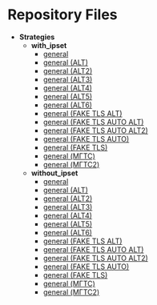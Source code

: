 # Repository Files

- **Strategies**
  - **with_ipset**
    - [general](https://raw.githubusercontent.com/vayulqq/Installing_Zapret_on_Linux/refs/heads/main/Strategies/with_ipset/general)
    - [general (ALT)](https://raw.githubusercontent.com/vayulqq/Installing_Zapret_on_Linux/refs/heads/main/Strategies/with_ipset/general%20%28ALT%29)
    - [general (ALT2)](https://raw.githubusercontent.com/vayulqq/Installing_Zapret_on_Linux/refs/heads/main/Strategies/with_ipset/general%20%28ALT2%29)
    - [general (ALT3)](https://raw.githubusercontent.com/vayulqq/Installing_Zapret_on_Linux/refs/heads/main/Strategies/with_ipset/general%20%28ALT3%29)
    - [general (ALT4)](https://raw.githubusercontent.com/vayulqq/Installing_Zapret_on_Linux/refs/heads/main/Strategies/with_ipset/general%20%28ALT4%29)
    - [general (ALT5)](https://raw.githubusercontent.com/vayulqq/Installing_Zapret_on_Linux/refs/heads/main/Strategies/with_ipset/general%20%28ALT5%29)
    - [general (ALT6)](https://raw.githubusercontent.com/vayulqq/Installing_Zapret_on_Linux/refs/heads/main/Strategies/with_ipset/general%20%28ALT6%29)
    - [general (FAKE TLS ALT)](https://raw.githubusercontent.com/vayulqq/Installing_Zapret_on_Linux/refs/heads/main/Strategies/with_ipset/general%20%28FAKE%20TLS%20ALT%29)
    - [general (FAKE TLS AUTO ALT)](https://raw.githubusercontent.com/vayulqq/Installing_Zapret_on_Linux/refs/heads/main/Strategies/with_ipset/general%20%28FAKE%20TLS%20AUTO%20ALT%29)
    - [general (FAKE TLS AUTO ALT2)](https://raw.githubusercontent.com/vayulqq/Installing_Zapret_on_Linux/refs/heads/main/Strategies/with_ipset/general%20%28FAKE%20TLS%20AUTO%20ALT2%29)
    - [general (FAKE TLS AUTO)](https://raw.githubusercontent.com/vayulqq/Installing_Zapret_on_Linux/refs/heads/main/Strategies/with_ipset/general%20%28FAKE%20TLS%20AUTO%29)
    - [general (FAKE TLS)](https://raw.githubusercontent.com/vayulqq/Installing_Zapret_on_Linux/refs/heads/main/Strategies/with_ipset/general%20%28FAKE%20TLS%29)
    - [general (МГТС)](https://raw.githubusercontent.com/vayulqq/Installing_Zapret_on_Linux/refs/heads/main/Strategies/with_ipset/general%20%28%D0%9C%D0%93%D0%A2%D0%A1%29)
    - [general (МГТС2)](https://raw.githubusercontent.com/vayulqq/Installing_Zapret_on_Linux/refs/heads/main/Strategies/with_ipset/general%20%28%D0%9C%D0%93%D0%A2%D0%A12%29)
  - **without_ipset**
    - [general](https://raw.githubusercontent.com/vayulqq/Installing_Zapret_on_Linux/refs/heads/main/Strategies/without_ipset/general)
    - [general (ALT)](https://raw.githubusercontent.com/vayulqq/Installing_Zapret_on_Linux/refs/heads/main/Strategies/without_ipset/general%20%28ALT%29)
    - [general (ALT2)](https://raw.githubusercontent.com/vayulqq/Installing_Zapret_on_Linux/refs/heads/main/Strategies/without_ipset/general%20%28ALT2%29)
    - [general (ALT3)](https://raw.githubusercontent.com/vayulqq/Installing_Zapret_on_Linux/refs/heads/main/Strategies/without_ipset/general%20%28ALT3%29)
    - [general (ALT4)](https://raw.githubusercontent.com/vayulqq/Installing_Zapret_on_Linux/refs/heads/main/Strategies/without_ipset/general%20%28ALT4%29)
    - [general (ALT5)](https://raw.githubusercontent.com/vayulqq/Installing_Zapret_on_Linux/refs/heads/main/Strategies/without_ipset/general%20%28ALT5%29)
    - [general (ALT6)](https://raw.githubusercontent.com/vayulqq/Installing_Zapret_on_Linux/refs/heads/main/Strategies/without_ipset/general%20%28ALT6%29)
    - [general (FAKE TLS ALT)](https://raw.githubusercontent.com/vayulqq/Installing_Zapret_on_Linux/refs/heads/main/Strategies/without_ipset/general%20%28FAKE%20TLS%20ALT%29)
    - [general (FAKE TLS AUTO ALT)](https://raw.githubusercontent.com/vayulqq/Installing_Zapret_on_Linux/refs/heads/main/Strategies/without_ipset/general%20%28FAKE%20TLS%20AUTO%20ALT%29)
    - [general (FAKE TLS AUTO ALT2)](https://raw.githubusercontent.com/vayulqq/Installing_Zapret_on_Linux/refs/heads/main/Strategies/without_ipset/general%20%28FAKE%20TLS%20AUTO%20ALT2%29)
    - [general (FAKE TLS AUTO)](https://raw.githubusercontent.com/vayulqq/Installing_Zapret_on_Linux/refs/heads/main/Strategies/without_ipset/general%20%28FAKE%20TLS%20AUTO%29)
    - [general (FAKE TLS)](https://raw.githubusercontent.com/vayulqq/Installing_Zapret_on_Linux/refs/heads/main/Strategies/without_ipset/general%20%28FAKE%20TLS%29)
    - [general (МГТС)](https://raw.githubusercontent.com/vayulqq/Installing_Zapret_on_Linux/refs/heads/main/Strategies/without_ipset/general%20%28%D0%9C%D0%93%D0%A2%D0%A1%29)
    - [general (МГТС2)](https://raw.githubusercontent.com/vayulqq/Installing_Zapret_on_Linux/refs/heads/main/Strategies/without_ipset/general%20%28%D0%9C%D0%93%D0%A2%D0%A12%29)
